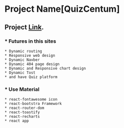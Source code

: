 # Project Name[QuizCentum]
## Project [Link](https://quizcen-tum.netlify.app/).

### * Futures in this sites
    * Dynamic routing
    * Responsive web design
    * Dynamic Navber
    * Dynamic 404 page design
    * Dynamic and Responsive chart design
    * Dynamic Tost
    * and have Quiz platform

### * Use Material
    * react-fontawesome icon
    * react-bootstra Framework
    * react-router-dom
    * react-toastify
    * react-recharts
    * react app
        